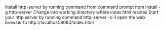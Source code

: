 Install http-server by running command from command prompt npm install -g http-server
Change into working directory where index.html resides
Start your http server by running command http-server -c-1
open the web browser to http://localhost:8080/index.html